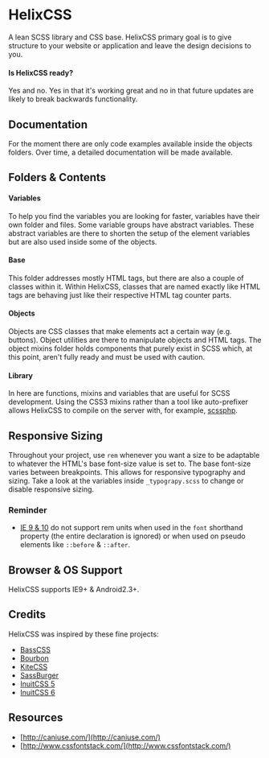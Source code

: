 
# HelixCSS

A lean SCSS library and CSS base. HelixCSS primary goal is to give structure to your website or
application and leave the design decisions to you.

#### Is HelixCSS ready?

Yes and no. Yes in that it's working great and no in that future updates are likely to break backwards
functionality.

## Documentation

For the moment there are only code examples available inside the objects folders. Over time, a
detailed documentation will be made available.

## Folders & Contents

#### Variables

To help you find the variables you are looking for faster, variables have their own folder and files.
Some variable groups have abstract variables. These abstract variables are there to shorten the setup
of the element variables but are also used inside some of the objects.

#### Base

This folder addresses mostly HTML tags, but there are also a couple of classes within it. Within
HelixCSS, classes that are named exactly like HTML tags are behaving just like their respective HTML
tag counter parts.

#### Objects

Objects are CSS classes that make elements act a certain way (e.g. buttons). Object utilities are
there to manipulate objects and HTML tags. The object mixins folder holds components that purely
exist in SCSS which, at this point, aren't fully ready and must be used with caution.

#### Library

In here are functions, mixins and variables that are useful for SCSS development. Using the CSS3
mixins rather than a tool like auto-prefixer allows HelixCSS to compile on the server with, for
example, [scssphp](http://leafo.net/scssphp/).

## Responsive Sizing

Throughout your project, use `rem` whenever you want a size to be adaptable to whatever the
HTML's base font-size value is set to. The base font-size varies between breakpoints. This allows for
responsive typography and sizing. Take a look at the variables inside `_typograpy.scss` to change or
disable responsive sizing.

### Reminder

- [IE 9 & 10](http://caniuse.com/#search=rem) do not support rem units when used in the `font`
  shorthand property (the entire declaration is ignored) or when used on pseudo elements like
  `::before` & `::after`.

## Browser & OS Support

HelixCSS supports IE9+ & Android2.3+.

## Credits

HelixCSS was inspired by these fine projects:
- [BassCSS](http://www.basscss.com/)
- [Bourbon](http://bourbon.io/)
- [KiteCSS](http://hiloki.github.io/kitecss/)
- [SassBurger](http://joren.co/sass-burger/)
- [InuitCSS 5](https://github.com/csswizardry/inuit.css)
- [InuitCSS 6](https://github.com/inuitcss/inuitcss)

## Resources

- [http://caniuse.com/](http://caniuse.com/)
- [http://www.cssfontstack.com/](http://www.cssfontstack.com/)

